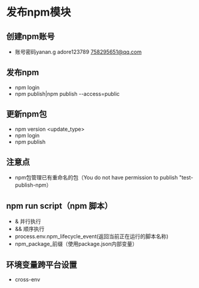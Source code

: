 # 发布npm模块

## 创建npm账号
* 账号密码yanan.g adore123789 758295651@qq.com

## 发布npm
* npm login
* npm publish|npm publish --access=public

## 更新npm包
* npm version <update_type>
* npm login
* npm publish

## 注意点
* npm包管理已有重命名的包（You do not have permission to publish "test-publish-npm）

## npm run script（npm 脚本）
* & 并行执行
* && 顺序执行
* process.env.npm_lifecycle_event(返回当前正在运行的脚本名称)
* npm_package_前缀（使用package.json内部变量）

## 环境变量跨平台设置
* cross-env